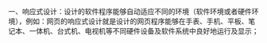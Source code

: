 一、响应式设计：设计的软件程序能够自动适应不同的环境（软件环境或者硬件环境），例如：网页的响应式设计就是设计的网页程序能够在手表、手机、平板、笔记本、一体机、台式机、电视机等不同硬件设备及软件系统中良好地运行及显示；